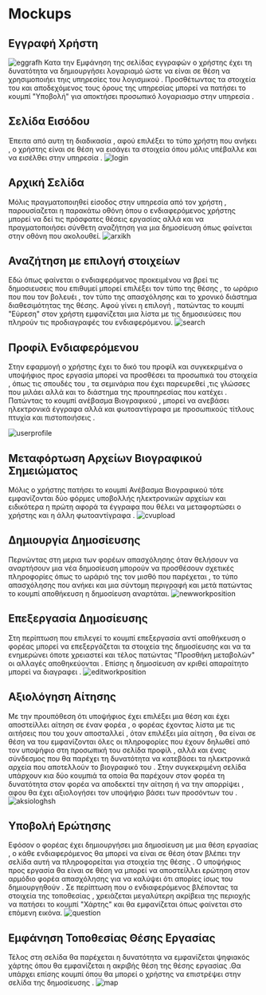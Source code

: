 # Mockups


## Εγγραφή Χρήστη


![eggrafh](https://github.com/nstamatak/1o-Paradoteo/blob/master/images/eggrafh.JPG)
Κατα την Εμφάνηση της σελίδας εγγραφών ο χρήστης έχει τη δυνατότητα να δημιουργήσει λογαριαμό ώστε να είναι σε θέση να χρησιμοποιήει τηις υπηρεσίες του λογισμικού . Προσθέτωντας τα στοιχεία του και αποδεχόμενος τους όρους της υπηρεσίας  μπορεί να πατήσει το κουμπί "Yποβολή" για αποκτήσει προσωπικό λογαριασμο στην υπηρεσία . 

## Σελίδα Εισόδου
Έπειτα από αυτη τη διαδικασία , αφού επιλέξει το τύπο χρήστη που ανήκει , ο χρήστης είναι σε θέση να εισάγει τα στοιχεία όπου μόλις υπέβαλλε και να εισέλθει στην υπηρεσία  .
![login](https://github.com/nstamatak/1o-Paradoteo/blob/master/images/login.JPG)

## Αρχική Σελίδα
Μόλις πραγματοποιηθεί είσοδος στην υπηρεσία από τον χρήστη , παρουσίαζεται η παρακάτω οθόνη όπου ο ενδιαφερόμενος χρήστης μπορεί να δεί τις πρόσφατες θέσεις εργασίας αλλά και να πραγματοποιήσει σύνθετη αναζήτηση για μια δημοσίευση όπως φαίνεται στην οθόνη που ακολουθεί.
![arxikh](https://github.com/nstamatak/1o-Paradoteo/blob/master/images/arxikh.JPG)

## Αναζήτηση με επιλογή στοιχείων 
Εδώ όπως φαίνεται ο ενδιαφερόμενος προκειμένου να βρεί τις δημοσιευσεις που επιθυμεί μπορεί επιλέξει τον τύπο της θέσης , το ωράριο που που τον βολευέι , τον τύπο της απασχόλησης και το χρονικό διάστημα διαθεσιμότητας της θέσης. Αφού γίνει η επιλογή , πατώντας το κουμπί "Εύρεση" στον χρήστη εμφανίζεται μια λίστα με τις δημοσιεύσεις που πληρούν τις προδιαγραφές του ενδιαφερόμενου.
![search](https://github.com/nstamatak/1o-Paradoteo/blob/master/images/search.JPG)

## Προφίλ Ενδιαφερόμενου
Στην εφαρμογή ο χρήστης έχει το δικό του προφίλ και συγκεκριμένα ο υποψήφιος προς εργασία μπορεί να προσθέσει τα προσωπικά του στοιχεία , όπως τις σπουδές του , τα σεμινάρια που έχει παρευρεθεί ,τις γλώσσες που μιλάει αλλά και το διάστημα της προυπηρεσίας που κατέχει . Πατώντας το κουμπί ανέβασμα Βιογραφικού , μπορεί να ανεβάσει ηλεκτρονικά έγγραφα αλλά και φωτοαντίγραφα  με προσωπικούς τίτλους πτυχία και πιστοποιήσεις .

![userprofile](https://github.com/nstamatak/1o-Paradoteo/blob/master/images/userprofile.JPG)

## Μεταφόρτωση Αρχείων Βιογραφικού Σημειώματος
Μόλις ο χρήστης πατήσει το κουμπί Ανέβασμα Βιογραφικού τότε εμφανίζονται δύο φόρμες υποβολλής ηλεκτρονικών αρχείων και ειδικότερα η πρώτη αφορά τα έγγραφα που θέλει να μεταφορτώσει ο χρήστης και η άλλη φωτοαντίγραφα . 
![cvupload](https://github.com/nstamatak/1o-Paradoteo/blob/master/images/cvupload.JPG)

## Δημιουργία Δημοσίευσης
Περνώντας στη μερια των φορέων απασχόλησης όταν θελήσουν να αναρτήσουν μια νέα δημοσίευση μπορούν να προσθέσουν σχετικές πληροφορίες όπως το ωράριό της τον μισθό που παρέχεται , το τύπο απασχόλησης που ανήκει και μια σύντομη περιγραφή και μετά πατώντας το κουμπί αποθήκευση η δημοσίευση αναρτάται.
![newworkposition](https://github.com/nstamatak/1o-Paradoteo/blob/master/images/newworkposition.JPG)

## Επεξεργασία Δημοσίευσης
Στη περίπτωση που επιλεγεί το κουμπί επεξεργασία αντί αποθήκευση ο φορέας μπορεί να επεξεργάζεται τα στοιχεία της δημοσίευσης και να τα ενημερώνει όποτε χρειαστεί και τέλος πατώντας "Προσθήκη μεταβολών" οι αλλαγές αποθηκεύονται . Επίσης η δημοσίευση αν κριθεί απαραίτητο μπορεί να διαγραφει .
![editworkposition](https://github.com/nstamatak/1o-Paradoteo/blob/master/images/editworkposition.JPG)

## Αξιολόγηση Αίτησης
Με την προυπόθεση ότι υποψήφιος έχει επιλέξει μια θέση και έχει αποστείλλει αίτηση σε έναν φορέα , ο φορέας έχοντας λίστα με τις αιτήσεις  που του χουν αποσταλλεί , όταν επιλέξει μία αίτηση , θα είναι σε θέση να του εμφανίζονται όλες οι πληροφορίες που έχουν δηλωθεί από τον υποψήφιο στη προσωπική του σελίδα προφίλ , αλλά και ένας σύνδεσμος που θα παρέχει τη δυνατότητα να κατεβάσει τα ηλεκτρονικά αρχεία που αποτελλούν το βιογραφικό του . Στην συγκεκριμένη σελίδα υπάρχουν κια δύο κουμπιά τα οποία θα παρέχουν στον φορέα τη δυνατότητα στον φορέα να αποδεκτεί την αίτηση ή να την απορρίψει , αφου θα έχει αξιολογήσει τον υποψήφιο βάσει των προσόντων του .  
![aksiologhsh](https://github.com/nstamatak/1o-Paradoteo/blob/master/images/aksiologhsh.JPG)

## Υποβολή Ερώτησης
Εφόσον ο φορέας έχει δημιουργήσει μια δημοσίευση με μια θέση εργασίας , ο κάθε ενδιαφερόμενος θα μπορεί να είναι σε θέση όταν βλέπει την σελίδα αυτή να πληροφορείται για στοιχεία της θέσης . O υποψήφιος προς εργασία θα είναι σε θέση να μπορεί να αποστείλλει ερώτηση στον αρμόδιο φορέα απασχόλησης για να καλύψει ότι απορίες ίσως του δημιουργηθούν . Σε περίπτωση που ο ενδιαφερόμενος βλέποντας τα στοιχεία της τοποθεσίας  , χρειάζεται μεγαλύτερη ακρίβεια της περιοχής να πατήσει το κουμπί "Χάρτης" και θα εμφανίζεται όπως φαίνεται στο επόμενη εικόνα.
![question](https://github.com/nstamatak/1o-Paradoteo/blob/master/images/question.JPG)

## Εμφάνηση Τοποθεσίας Θέσης Εργασίας
Τέλος στη σελίδα θα παρέχεται η δυνατότητα να εμφανίζεται ψηφιακός χάρτης όπου θα εμφανίζεται η ακριβής θέση της θέσης εργασίας .Θα υπάρχει επίσης κουμπί όπου θα μπορεί ο χρήστης να επιστρέψει στην σελίδα της δημοσίευσης .
![map](https://github.com/nstamatak/1o-Paradoteo/blob/master/images/map.JPG)












